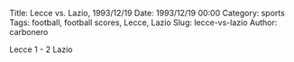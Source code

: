 Title: Lecce vs. Lazio, 1993/12/19
Date: 1993/12/19 00:00
Category: sports
Tags: football, football scores, Lecce, Lazio
Slug: lecce-vs-lazio
Author: carbonero


Lecce 1 - 2 Lazio
